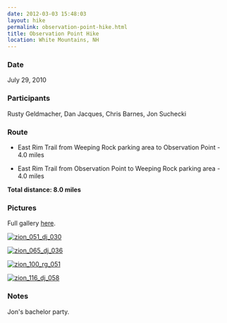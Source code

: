 ```yaml
---
date: 2012-03-03 15:48:03
layout: hike
permalink: observation-point-hike.html
title: Observation Point Hike
location: White Mountains, NH
---
```


### Date


July 29, 2010
 


### Participants


Rusty Geldmacher, Dan Jacques, Chris Barnes, Jon Suchecki



### Route






  * East Rim Trail from Weeping Rock parking area to Observation Point - 4.0 miles


  * East Rim Trail from Observation Point to Weeping Rock parking area - 4.0 miles


**Total distance: 8.0 miles**



### Pictures






Full gallery [here](http://www.flickr.com/photos/geldmacher/sets/72157624544349537/).





[![zion_051_dj_030](http://farm5.staticflickr.com/4080/4866541161_047ba02bcc.jpg)](http://www.flickr.com/photos/geldmacher/4866541161/)





[![zion_065_dj_036](http://farm5.staticflickr.com/4076/4866551121_5a22e01017.jpg)](http://www.flickr.com/photos/geldmacher/4866551121/)





[![zion_100_rg_051](http://farm5.staticflickr.com/4096/4867183960_fa89964e6c.jpg)](http://www.flickr.com/photos/geldmacher/4867183960/)





[![zion_116_dj_058](http://farm5.staticflickr.com/4076/4866588575_7b3d4d8a2b.jpg)](http://www.flickr.com/photos/geldmacher/4866588575/)







### Notes


Jon's bachelor party.

